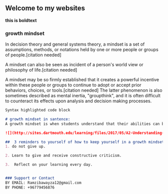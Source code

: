 ## Welcome to my websites
**this is boldtext**

### growth mindset
In decision theory and general systems theory, a mindset is a set of assumptions, methods, or notations held by one or more people or groups of people.[citation needed]

A mindset can also be seen as incident of a person's world view or philosophy of life.[citation needed]

A mindset may be so firmly established that it creates a powerful incentive within these people or groups to continue to adopt or accept prior behaviors, choices, or tools.[citation needed] The latter phenomenon is also sometimes described as mental inertia, "groupthink", and it is often difficult to counteract its effects upon analysis and decision making processes.


```markdown
Syntax highlighted code block

# growth mindset in santence:
A growth mindset is when students understand that their abilities can be developed

![](http://sites.dartmouth.edu/learning/files/2017/05/A2-Understanding-the-Growth-Mindset.jpg)

##  3 reminders to yourself of how to keep yourself in a growth mindset
1. do not give up.

2. Learn to give and receive constructive criticism.

3.  Reflect on your learning every day.


### Support or Contact
BY EMAIL: Ramzibawayza12@gmail.com
BY PHONE: +96779456876 



